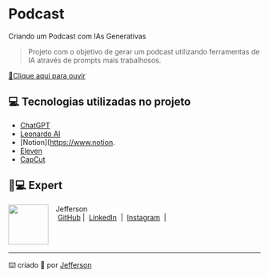 # Podcast
Criando um Podcast com IAs Generativas

>Projeto com o objetivo de gerar um podcast utilizando ferramentas de IA através de prompts mais trabalhosos.

<a href="https://github.com/Jeffersondeejay/Podcast/blob/main/Audio%20DIO.MP3" title="View PDF now"> 📕Clique aqui para ouvir</a>


## 💻 Tecnologias utilizadas no projeto

- [ChatGPT](https://chat.openai.com/) 
- [Leonardo AI](https://leonardoaiart.com/)
- [Notion](https://www.notion.
- [Eleven](https://elevenlabs.io/)
- [CapCut](https://www.capcut.com/)


## 👨💻 Expert

<p>
    <img 
      align=left 
      margin=10 
      width=80 
      src="https://avatars.githubusercontent.com/u/193290266?v=4"
    />
    <p>&nbsp&nbsp&nbspJefferson<br>
    &nbsp&nbsp&nbsp
    <a href="https://github.com/Jeffersondeejay">
    GitHub</a>&nbsp;|&nbsp;
    <a href="http://www.linkedin.com/in/
jefferson-rocha-dee-jay-3ab263303/">LinkedIn</a>
&nbsp;|&nbsp;
    <a href="https://www.instagram.com/jefferson.tavaresdarocha/">
    Instagram</a>
&nbsp;|&nbsp;</p>
</p>
<br/><br/>
<p>

---

⌨️ criado 💜 por [Jefferson](https://github.com/Jeffersondeejay)
